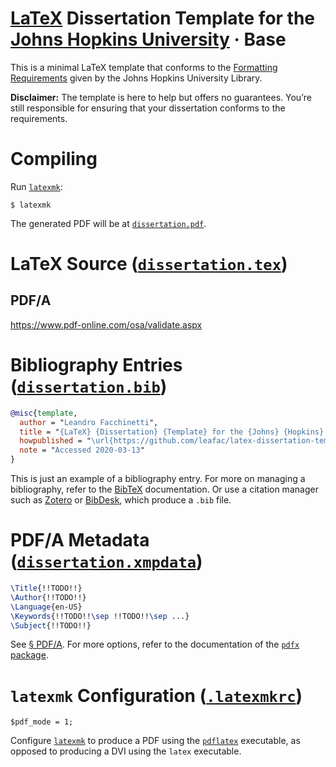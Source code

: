 # [LaTeX](https://www.latex-project.org) Dissertation Template for the [Johns Hopkins University](https://www.jhu.edu) · Base

This is a minimal LaTeX template that conforms to the [Formatting Requirements](https://www.library.jhu.edu/library-services/electronic-theses-dissertations/formatting-requirements/) given by the Johns Hopkins University Library.

**Disclaimer:** The template is here to help but offers no guarantees. You’re still responsible for ensuring that your dissertation conforms to the requirements.

# Compiling

Run [`latexmk`](https://ctan.org/pkg/latexmk):

```console
$ latexmk
```

The generated PDF will be at [`dissertation.pdf`](dissertation.pdf).

# LaTeX Source ([`dissertation.tex`](dissertation.tex))

## PDF/A

https://www.pdf-online.com/osa/validate.aspx

# Bibliography Entries ([`dissertation.bib`](dissertation.bib))

```bib
@misc{template,
  author = "Leandro Facchinetti",
  title = "{LaTeX} {Dissertation} {Template} for the {Johns} {Hopkins} {University}",
  howpublished = "\url{https://github.com/leafac/latex-dissertation-template-for-the-johns-hopkins-university}",
  note = "Accessed 2020-03-13"
}
```

This is just an example of a bibliography entry. For more on managing a bibliography, refer to the [BibTeX](https://ctan.org/pkg/bibtex) documentation. Or use a citation manager such as [Zotero](https://www.zotero.org) or [BibDesk](https://bibdesk.sourceforge.io), which produce a `.bib` file.

# PDF/A Metadata ([`dissertation.xmpdata`](dissertation.xmpdata))

```latex
\Title{!!TODO!!}
\Author{!!TODO!!}
\Language{en-US}
\Keywords{!!TODO!!\sep !!TODO!!\sep ...}
\Subject{!!TODO!!}
```

See [§ PDF/A](#pdf-a). For more options, refer to the documentation of the [`pdfx` package](https://ctan.org/pkg/pdfx).

# `latexmk` Configuration ([`.latexmkrc`](.latexmkrc))

```
$pdf_mode = 1;
```

Configure [`latexmk`](https://ctan.org/pkg/latexmk) to produce a PDF using the [`pdflatex`](https://ctan.org/pkg/pdftex) executable, as opposed to producing a DVI using the `latex` executable.
